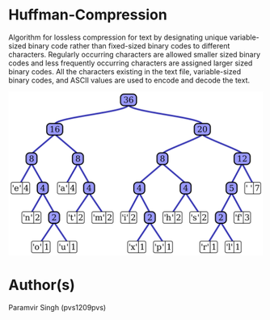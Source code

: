 # Huffman-Compression

Algorithm for lossless compression for text by designating unique variable-sized binary code rather than fixed-sized binary codes to different characters. Regularly occurring characters are allowed smaller sized binary codes and less frequently occurring characters are assigned larger sized binary codes.
All the characters existing in the text file, variable-sized binary codes, and ASCII values are used to encode and decode the text.

<div align = "center">
 <img src="Huffman_tree_2.svg.png">
</div>

# Author(s)
Paramvir Singh (pvs1209pvs)
